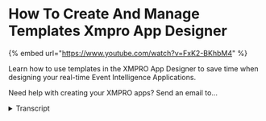 # How To Create And Manage Templates Xmpro App Designer

{% embed url="https://www.youtube.com/watch?v=FxK2-BKhbM4" %}

Learn how to use templates in the XMPRO App Designer to save time when designing your real-time Event Intelligence Applications.&#x20;

Need help with creating your XMPRO apps? Send an email to...

<details>

<summary>Transcript</summary>

Learn how to use templates in the XMPRO App Designer to save time when designing your real-time Event Intelligence Applications.&#x20;

Need help with creating your XMPRO apps? Send an email to... welcome to another training video from

accent pros today we will be looking at

how to create and manage templates now

what is the temple template basically as

the name suggests is sort of a

pre-configured app that you may have

already structured and created the

layout in a certain way and that you

want to reuse um so template allows you

to basically store that structure and

layout and then when you wanna create a

new app um use that template to give you

a bit of head start now how a template

is created is for example I am in this

app that I have created

it's called asset even board it has two

pages a landing page an asset details

page if I look at the landing page

you'll see that I have already laid out

all the controls that I need in order to

display some information of my asset I

have nicely structured a gauge and a

chart here which may which might be

displaying some key information maybe

some real-time data coming from that

asset along with that I have a

recommendations list coming up over here

which might be giving me some alerts as

as per the condition monitoring um that

might be configured on that message

similarly I have a great here where I

might want to display service history or

work history of that asset lastly I have

an image popping up here um where I

might want to display a CAD diagram or a

blow-up of that asset maybe it is a

submersible pump and I wanna display

scant diagram over there so now that I

have done all this work here I have

realized that I also need to do this for

multiple apps when I create different

type of assets they usually all start

with a similar landing page and the best

thing I can do is if I create a template

of this then I will not have to do this

every time and I'll get that bit of a

head start and that's not only just for

me but also for any other user

who is creating similar apps they will

also be able to use my template so how

do we create a template well let's go to

our app and if I pop into the more menu

you'll see there's a save template

option I can click on that and once I

change the basic information that it is

asking me of a template like a name and

description

the only other information I may want to

provide here is which category it should

belong to and what screenshots it should

have so I'll choose a screenshot and

that will help other people when they

want to look at my template to

understand what it contains now now I am

ready to save but you can save it will

then be added to my list of templates

now in the second part how do we manage

these templates if I click on the

templates option here it will display me

a list of all my templates and if I want

to change one of my templates perhaps I

want to perhaps I want to change their

name or description or change the

category they belong to or change its

images um I can do so over here along

with that I have option to delete that

am template and also to import and

export them but that's the topic of a

separate video so that was how you

create and manage templates in the next

video we will see how to actually use

this template when I want to create a

new app thank you so much

</details>

